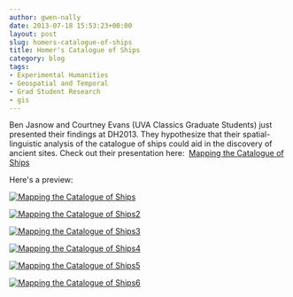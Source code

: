 ```yaml
---
author: gwen-nally
date: 2013-07-18 15:53:23+00:00
layout: post
slug: homers-catalogue-of-ships
title: Homer's Catalogue of Ships
category: blog
tags:
- Experimental Humanities
- Geospatial and Temporal
- Grad Student Research
- gis
---
```


Ben Jasnow and Courtney Evans (UVA Classics Graduate Students) just presented their findings at DH2013. They hypothesize that their spatial-linguistic analysis of the catalogue of ships could aid in the discovery of ancient sites. Check out their presentation here:  [Mapping the Catalogue of Ships](http://static.scholarslab.org/wp-content/uploads/2013/07/Mapping-the-Catalogue-of-Ships.pdf)

Here's a preview:

[![Mapping the Catalogue of Ships](http://static.scholarslab.org/wp-content/uploads/2013/07/Mapping-the-Catalogue-of-Ships.jpg)](http://static.scholarslab.org/wp-content/uploads/2013/07/Mapping-the-Catalogue-of-Ships.jpg)

[![Mapping the Catalogue of Ships2](http://static.scholarslab.org/wp-content/uploads/2013/07/Mapping-the-Catalogue-of-Ships2.jpg)](http://static.scholarslab.org/wp-content/uploads/2013/07/Mapping-the-Catalogue-of-Ships2.jpg)

[![Mapping the Catalogue of Ships3](http://static.scholarslab.org/wp-content/uploads/2013/07/Mapping-the-Catalogue-of-Ships3.jpg)](http://static.scholarslab.org/wp-content/uploads/2013/07/Mapping-the-Catalogue-of-Ships3.jpg)

[![Mapping the Catalogue of Ships4](http://static.scholarslab.org/wp-content/uploads/2013/07/Mapping-the-Catalogue-of-Ships4.jpg)](http://static.scholarslab.org/wp-content/uploads/2013/07/Mapping-the-Catalogue-of-Ships4.jpg)

[![Mapping the Catalogue of Ships5](http://static.scholarslab.org/wp-content/uploads/2013/07/Mapping-the-Catalogue-of-Ships5.jpg)](http://static.scholarslab.org/wp-content/uploads/2013/07/Mapping-the-Catalogue-of-Ships5.jpg)

[![Mapping the Catalogue of Ships6](http://static.scholarslab.org/wp-content/uploads/2013/07/Mapping-the-Catalogue-of-Ships6.jpg)](http://static.scholarslab.org/wp-content/uploads/2013/07/Mapping-the-Catalogue-of-Ships6.jpg)

